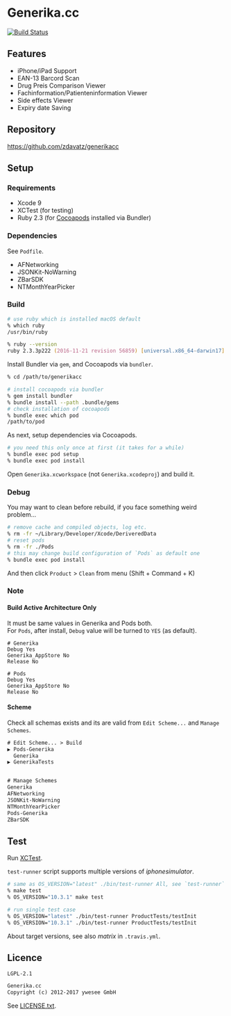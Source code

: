 # Generika.cc

[![Build Status](
https://travis-ci.org/zdavatz/generikacc.svg?branch=master)](
https://travis-ci.org/zdavatz/generikacc)

## Features

* iPhone/iPad Support
* EAN-13 Barcord Scan
* Drug Preis Comparison Viewer
* Fachinformation/Patienteninformation Viewer
* Side effects Viewer
* Expiry date Saving


## Repository

https://github.com/zdavatz/generikacc


## Setup

### Requirements

* Xcode 9
* XCTest (for testing)
* Ruby 2.3 (for [Cocoapods](https://cocoapods.org/) installed via Bundler)

### Dependencies

See `Podfile`.

* AFNetworking
* JSONKit-NoWarning
* ZBarSDK
* NTMonthYearPicker

### Build

```zsh
# use ruby which is installed macOS default
% which ruby
/usr/bin/ruby

% ruby --version
ruby 2.3.3p222 (2016-11-21 revision 56859) [universal.x86_64-darwin17]
```

Install Bundler via `gem`, and Cocoapods via `bundler`.

```zsh
% cd /path/to/generikacc

# install cocoapods via bundler
% gem install bundler
% bundle install --path .bundle/gems
# check installation of cocoapods
% bundle exec which pod
/path/to/pod
```

As next, setup dependencies via Cocoapods.

```zsh
# you need this only once at first (it takes for a while)
% bundle exec pod setup
% bundle exec pod install
```

Open `Generika.xcworkspace` (not `Generika.xcodeproj`) and build it.

### Debug

You may want to clean before rebuild, if you face something weird problem...

```zsh
# remove cache and compiled objects, log etc.
% rm -fr ~/Library/Developer/Xcode/DeriveredData
# reset pods
% rm -fr ./Pods
# this may change build configuration of `Pods` as default one
% bundle exec pod install
```

And then click `Product` > `Clean` from menu (Shift + Command + K)


### Note

#### Build Active Architecture Only

It must be same values in Generika and Pods both.  
For `Pods`, after install, `Debug` value will be turned to `YES` (as default).

```
# Generika
Debug Yes
Generika_AppStore No
Release No

# Pods
Debug Yes
Generika_AppStore No
Release No
```

#### Scheme

Check all schemas exists and its are valid from `Edit Scheme...` and
`Manage Schemes`.

```txt
# Edit Scheme... > Build
▶ Pods-Generika
  Generika
▶ GenerikaTests


# Manage Schemes
Generika
AFNetworking
JSONKit-NoWarning
NTMonthYearPicker
Pods-Generika
ZBarSDK
```

## Test

Run [XCTest](https://developer.apple.com/documentation/xctest?language=objc).

`test-runner` script supports multiple versions of _iphonesimulator_.

```zsh
# same as OS_VERSION="latest" ./bin/test-runner All, see `test-runner` script
% make test
% OS_VERSION="10.3.1" make test

# run single test case
% OS_VERSION="latest" ./bin/test-runner ProductTests/testInit
% OS_VERSION="10.3.1" ./bin/test-runner ProductTests/testInit
```

About target versions, see also _matrix_ in `.travis.yml`.


## Licence

`LGPL-2.1`

```txt
Generika.cc
Copyright (c) 2012-2017 ywesee GmbH
```

See [LICENSE.txt](LICENCE).
